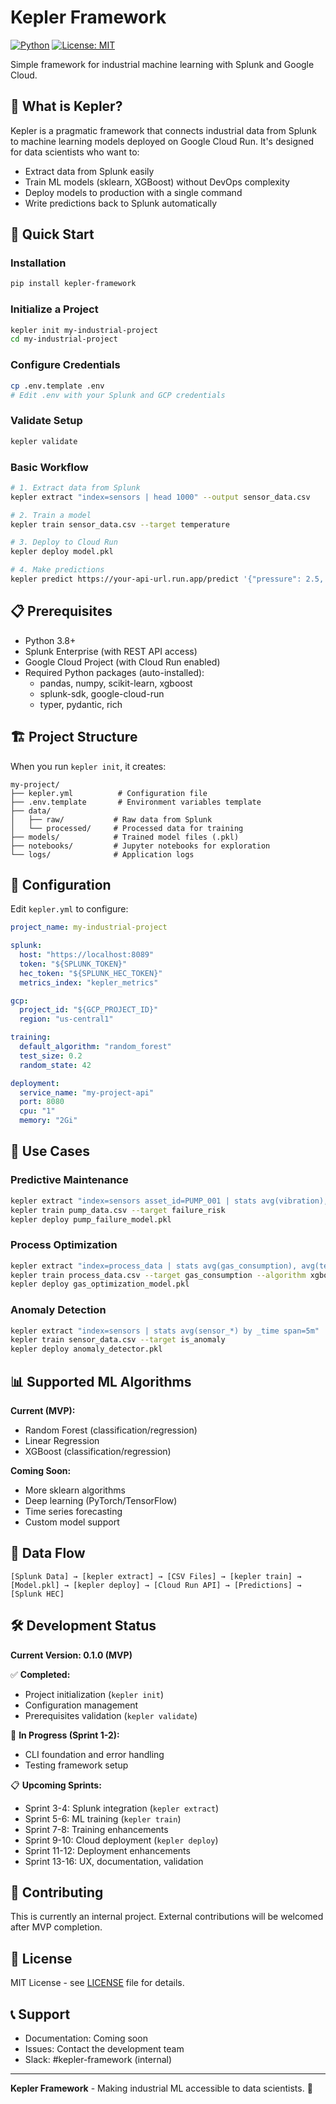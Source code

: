 # Kepler Framework

[![Python](https://img.shields.io/badge/python-3.8+-blue.svg)](https://www.python.org/downloads/)
[![License: MIT](https://img.shields.io/badge/License-MIT-yellow.svg)](https://opensource.org/licenses/MIT)

Simple framework for industrial machine learning with Splunk and Google Cloud.

## 🎯 What is Kepler?

Kepler is a pragmatic framework that connects industrial data from Splunk to machine learning models deployed on Google Cloud Run. It's designed for data scientists who want to:

- Extract data from Splunk easily
- Train ML models (sklearn, XGBoost) without DevOps complexity
- Deploy models to production with a single command
- Write predictions back to Splunk automatically

## 🚀 Quick Start

### Installation

```bash
pip install kepler-framework
```

### Initialize a Project

```bash
kepler init my-industrial-project
cd my-industrial-project
```

### Configure Credentials

```bash
cp .env.template .env
# Edit .env with your Splunk and GCP credentials
```

### Validate Setup

```bash
kepler validate
```

### Basic Workflow

```bash
# 1. Extract data from Splunk
kepler extract "index=sensors | head 1000" --output sensor_data.csv

# 2. Train a model
kepler train sensor_data.csv --target temperature

# 3. Deploy to Cloud Run
kepler deploy model.pkl

# 4. Make predictions
kepler predict https://your-api-url.run.app/predict '{"pressure": 2.5, "flow": 100}'
```

## 📋 Prerequisites

- Python 3.8+
- Splunk Enterprise (with REST API access)
- Google Cloud Project (with Cloud Run enabled)
- Required Python packages (auto-installed):
  - pandas, numpy, scikit-learn, xgboost
  - splunk-sdk, google-cloud-run
  - typer, pydantic, rich

## 🏗️ Project Structure

When you run `kepler init`, it creates:

```
my-project/
├── kepler.yml          # Configuration file
├── .env.template       # Environment variables template
├── data/
│   ├── raw/           # Raw data from Splunk
│   └── processed/     # Processed data for training
├── models/            # Trained model files (.pkl)
├── notebooks/         # Jupyter notebooks for exploration
└── logs/              # Application logs
```

## 🔧 Configuration

Edit `kepler.yml` to configure:

```yaml
project_name: my-industrial-project

splunk:
  host: "https://localhost:8089"
  token: "${SPLUNK_TOKEN}"
  hec_token: "${SPLUNK_HEC_TOKEN}"
  metrics_index: "kepler_metrics"

gcp:
  project_id: "${GCP_PROJECT_ID}"
  region: "us-central1"

training:
  default_algorithm: "random_forest"
  test_size: 0.2
  random_state: 42

deployment:
  service_name: "my-project-api"
  port: 8080
  cpu: "1"
  memory: "2Gi"
```

## 🎯 Use Cases

### Predictive Maintenance
```bash
kepler extract "index=sensors asset_id=PUMP_001 | stats avg(vibration), avg(temperature) by _time span=1h"
kepler train pump_data.csv --target failure_risk
kepler deploy pump_failure_model.pkl
```

### Process Optimization
```bash
kepler extract "index=process_data | stats avg(gas_consumption), avg(temperature), avg(pressure) by batch_id"
kepler train process_data.csv --target gas_consumption --algorithm xgboost
kepler deploy gas_optimization_model.pkl
```

### Anomaly Detection
```bash
kepler extract "index=sensors | stats avg(sensor_*) by _time span=5m"
kepler train sensor_data.csv --target is_anomaly
kepler deploy anomaly_detector.pkl
```

## 📊 Supported ML Algorithms

**Current (MVP):**
- Random Forest (classification/regression)
- Linear Regression
- XGBoost (classification/regression)

**Coming Soon:**
- More sklearn algorithms
- Deep learning (PyTorch/TensorFlow)
- Time series forecasting
- Custom model support

## 🔄 Data Flow

```
[Splunk Data] → [kepler extract] → [CSV Files] → [kepler train] → [Model.pkl] → [kepler deploy] → [Cloud Run API] → [Predictions] → [Splunk HEC]
```

## 🛠️ Development Status

**Current Version: 0.1.0 (MVP)**

✅ **Completed:**
- Project initialization (`kepler init`)
- Configuration management
- Prerequisites validation (`kepler validate`)

🚧 **In Progress (Sprint 1-2):**
- CLI foundation and error handling
- Testing framework setup

📋 **Upcoming Sprints:**
- Sprint 3-4: Splunk integration (`kepler extract`)
- Sprint 5-6: ML training (`kepler train`)
- Sprint 7-8: Training enhancements
- Sprint 9-10: Cloud deployment (`kepler deploy`)
- Sprint 11-12: Deployment enhancements
- Sprint 13-16: UX, documentation, validation

## 🤝 Contributing

This is currently an internal project. External contributions will be welcomed after MVP completion.

## 📄 License

MIT License - see [LICENSE](LICENSE) file for details.

## 📞 Support

- Documentation: Coming soon
- Issues: Contact the development team
- Slack: #kepler-framework (internal)

---

**Kepler Framework** - Making industrial ML accessible to data scientists. 🚀